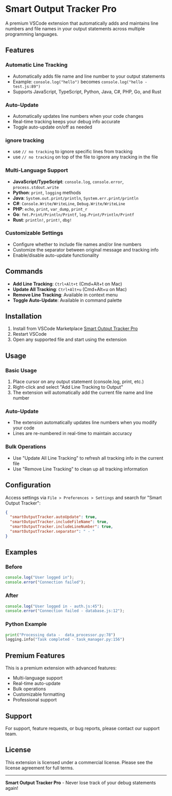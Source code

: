 # Smart Output Tracker Pro

A premium VSCode extension that automatically adds and maintains line numbers and file names in your output statements across multiple programming languages.

## Features

### Automatic Line Tracking
- Automatically adds file name and line number to your output statements
- Example: `console.log("hello")` becomes `console.log("hello - test.js:89")`
- Supports JavaScript, TypeScript, Python, Java, C#, PHP, Go, and Rust

### Auto-Update
- Automatically updates line numbers when your code changes
- Real-time tracking keeps your debug info accurate
- Toggle auto-update on/off as needed

### ignore tracking
- use `// no tracking` to ignore specific lines from tracking
- use `// no tracking` on top of the file to ignore any tracking in the file

### Multi-Language Support
- **JavaScript/TypeScript**: `console.log`, `console.error`, `process.stdout.write`
- **Python**: `print`, `logging` methods
- **Java**: `System.out.print/println`, `System.err.print/println`
- **C#**: `Console.Write/WriteLine`, `Debug.Write/WriteLine`
- **PHP**: `echo`, `print`, `var_dump`, `print_r`
- **Go**: `fmt.Print/Println/Printf`, `log.Print/Println/Printf`
- **Rust**: `println!`, `print!`, `dbg!`

### Customizable Settings
- Configure whether to include file names and/or line numbers
- Customize the separator between original message and tracking info
- Enable/disable auto-update functionality

## Commands

- **Add Line Tracking**: `Ctrl+Alt+t` (Cmd+Alt+t on Mac)
- **Update All Tracking**: `Ctrl+Alt+u` (Cmd+Alt+u on Mac)
- **Remove Line Tracking**: Available in context menu
- **Toggle Auto-Update**: Available in command palette

## Installation

1. Install from VSCode Marketplace [Smart Output Tracker Pro](https://marketplace.visualstudio.com/items?itemName=SaikatDas.output-formatter)
2. Restart VSCode
3. Open any supported file and start using the extension

## Usage

### Basic Usage
1. Place cursor on any output statement (console.log, print, etc.)
2. Right-click and select "Add Line Tracking to Output"
3. The extension will automatically add the current file name and line number

### Auto-Update
- The extension automatically updates line numbers when you modify your code
- Lines are re-numbered in real-time to maintain accuracy

### Bulk Operations
- Use "Update All Line Tracking" to refresh all tracking info in the current file
- Use "Remove Line Tracking" to clean up all tracking information

## Configuration

Access settings via `File > Preferences > Settings` and search for "Smart Output Tracker":

```json
{
  "smartOutputTracker.autoUpdate": true,
  "smartOutputTracker.includeFileName": true,
  "smartOutputTracker.includeLineNumber": true,
  "smartOutputTracker.separator": " - "
}
```

## Examples

### Before
```javascript
console.log("User logged in");
console.error("Connection failed");
```

### After
```javascript
console.log("User logged in - auth.js:45");
console.error("Connection failed - database.js:12");
```

### Python Example
```python
print("Processing data -  data_processor.py:78")
logging.info("Task completed - task_manager.py:156")
```

## Premium Features

This is a premium extension with advanced features:
- Multi-language support
- Real-time auto-update
- Bulk operations
- Customizable formatting
- Professional support

## Support

For support, feature requests, or bug reports, please contact our support team.

## License

This extension is licensed under a commercial license. Please see the license agreement for full terms.

---

**Smart Output Tracker Pro** - Never lose track of your debug statements again!